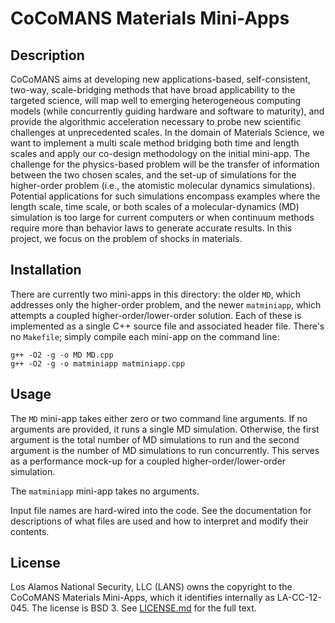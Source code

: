 CoCoMANS Materials Mini-Apps
============================

Description
-----------

CoCoMANS aims at developing new applications-based, self-consistent, two-way, scale-bridging methods that have broad applicability to the targeted science, will map well to emerging heterogeneous computing models (while concurrently guiding hardware and software to maturity), and provide the algorithmic acceleration necessary to probe new scientific challenges at unprecedented scales. In the domain of Materials Science, we want to implement a multi scale method bridging both time and length scales and apply our co-design methodology on the initial mini-app. The challenge for the physics-based problem will be the transfer of information between the two chosen scales, and the set-up of simulations for the higher-order problem (i.e., the atomistic molecular dynamics simulations). Potential applications for such simulations encompass examples where the length scale, time scale, or both scales of a molecular-dynamics (MD) simulation is too large for current computers or when continuum methods require more than behavior laws to generate accurate results. In this project, we focus on the problem of shocks in materials.


Installation
------------

There are currently two mini-apps in this directory: the older `MD`, which addresses only the higher-order problem, and the newer `matminiapp`, which attempts a coupled higher-order/lower-order solution.  Each of these is implemented as a single C++ source file and associated header file.  There's no `Makefile`; simply compile each mini-app on the command line:

    g++ -O2 -g -o MD MD.cpp
    g++ -O2 -g -o matminiapp matminiapp.cpp


Usage
-----

The `MD` mini-app takes either zero or two command line arguments.  If no arguments are provided, it runs a single MD simulation.  Otherwise, the first argument is the total number of MD simulations to run and the second argument is the number of MD simulations to run concurrently.  This serves as a performance mock-up for a coupled higher-order/lower-order simulation.

The `matminiapp` mini-app takes no arguments.

Input file names are hard-wired into the code.  See the documentation for descriptions of what files are used and how to interpret and modify their contents.


License
-------

Los Alamos National Security, LLC (LANS) owns the copyright to the CoCoMANS Materials Mini-Apps, which it identifies internally as LA-CC-12-045.  The license is BSD 3.  See [LICENSE.md](https://github.com/cocomans/materials/blob/master/LICENSE.md) for the full text.
